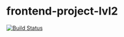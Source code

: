 # frontend-project-lvl2

[![Build Status](https://travis-ci.com/shohirev/frontend-project-lvl2.svg?branch=master)](https://travis-ci.com/shohirev/frontend-project-lvl2)